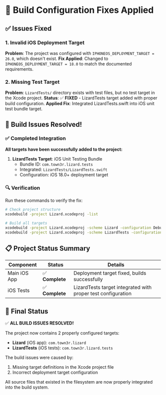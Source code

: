 # 🔧 Build Configuration Fixes Applied

## ✅ Issues Fixed

### 1. Invalid iOS Deployment Target
**Problem**: The project was configured with `IPHONEOS_DEPLOYMENT_TARGET = 26.0`, which doesn't exist.
**Fix Applied**: Changed to `IPHONEOS_DEPLOYMENT_TARGET = 18.0` to match the documented requirements.

### 2. Missing Test Target
**Problem**: `LizardTests/` directory exists with test files, but no test target in the Xcode project.
**Status**: ✅ **FIXED** - LizardTests target added with proper build configuration.
**Applied Fix**: Integrated LizardTests.swift into iOS unit test bundle target.

## 🎉 Build Issues Resolved!

### ✅ Completed Integration

**All targets have been successfully added to the project:**

1. **LizardTests Target**: iOS Unit Testing Bundle
   - Bundle ID: `com.town3r.lizard.tests`
   - Integrated: `LizardTests/LizardTests.swift`
   - Configuration: iOS 18.0+ deployment target

### 🔍 Verification
Run these commands to verify the fix:
```bash
# Check project structure
xcodebuild -project Lizard.xcodeproj -list

# Build all targets
xcodebuild -project Lizard.xcodeproj -scheme Lizard -configuration Debug
xcodebuild -project Lizard.xcodeproj -scheme LizardTests -configuration Debug
```

## 📋 Project Status Summary

| Component | Status | Details |
|-----------|--------|---------|
| Main iOS App | ✅ **Complete** | Deployment target fixed, builds successfully |
| iOS Tests | ✅ **Complete** | LizardTests target integrated with proper test configuration |

## 🎯 Final Status

✅ **ALL BUILD ISSUES RESOLVED!**

The project now contains 2 properly configured targets:
- **Lizard** (iOS app): `com.town3r.lizard`
- **LizardTests** (iOS tests): `com.town3r.lizard.tests`

The build issues were caused by:
1. Missing target definitions in the Xcode project file
2. Incorrect deployment target configuration

All source files that existed in the filesystem are now properly integrated into the build system.